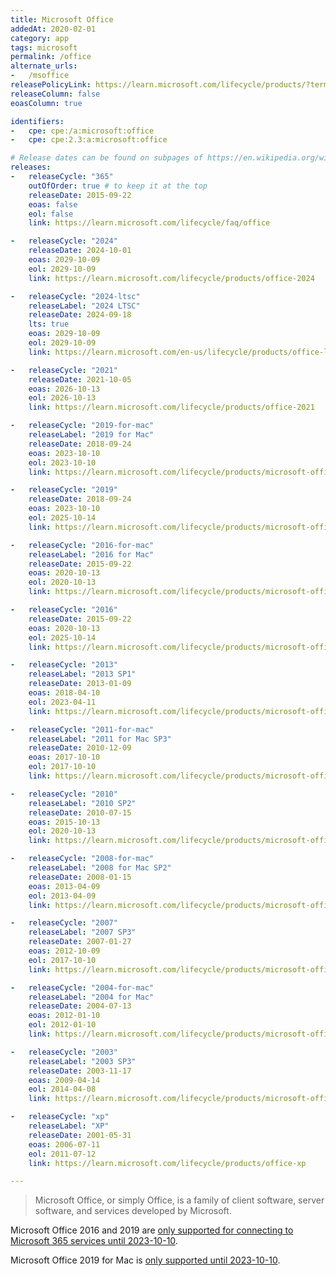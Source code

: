 ```yaml
---
title: Microsoft Office
addedAt: 2020-02-01
category: app
tags: microsoft
permalink: /office
alternate_urls:
-   /msoffice
releasePolicyLink: https://learn.microsoft.com/lifecycle/products/?terms=Office
releaseColumn: false
eoasColumn: true

identifiers:
-   cpe: cpe:/a:microsoft:office
-   cpe: cpe:2.3:a:microsoft:office

# Release dates can be found on subpages of https://en.wikipedia.org/wiki/Microsoft_Office.
releases:
-   releaseCycle: "365"
    outOfOrder: true # to keep it at the top
    releaseDate: 2015-09-22
    eoas: false
    eol: false
    link: https://learn.microsoft.com/lifecycle/faq/office

-   releaseCycle: "2024"
    releaseDate: 2024-10-01
    eoas: 2029-10-09
    eol: 2029-10-09
    link: https://learn.microsoft.com/lifecycle/products/office-2024

-   releaseCycle: "2024-ltsc"
    releaseLabel: "2024 LTSC"
    releaseDate: 2024-09-18
    lts: true
    eoas: 2029-10-09
    eol: 2029-10-09
    link: https://learn.microsoft.com/en-us/lifecycle/products/office-ltsc-2024

-   releaseCycle: "2021"
    releaseDate: 2021-10-05
    eoas: 2026-10-13
    eol: 2026-10-13
    link: https://learn.microsoft.com/lifecycle/products/office-2021

-   releaseCycle: "2019-for-mac"
    releaseLabel: "2019 for Mac"
    releaseDate: 2018-09-24
    eoas: 2023-10-10
    eol: 2023-10-10
    link: https://learn.microsoft.com/lifecycle/products/microsoft-office-2019-for-mac

-   releaseCycle: "2019"
    releaseDate: 2018-09-24
    eoas: 2023-10-10
    eol: 2025-10-14
    link: https://learn.microsoft.com/lifecycle/products/microsoft-office-2019

-   releaseCycle: "2016-for-mac"
    releaseLabel: "2016 for Mac"
    releaseDate: 2015-09-22
    eoas: 2020-10-13
    eol: 2020-10-13
    link: https://learn.microsoft.com/lifecycle/products/microsoft-office-2016-for-mac

-   releaseCycle: "2016"
    releaseDate: 2015-09-22
    eoas: 2020-10-13
    eol: 2025-10-14
    link: https://learn.microsoft.com/lifecycle/products/microsoft-office-2016

-   releaseCycle: "2013"
    releaseLabel: "2013 SP1"
    releaseDate: 2013-01-09
    eoas: 2018-04-10
    eol: 2023-04-11
    link: https://learn.microsoft.com/lifecycle/products/microsoft-office-2013

-   releaseCycle: "2011-for-mac"
    releaseLabel: "2011 for Mac SP3"
    releaseDate: 2010-12-09
    eoas: 2017-10-10
    eol: 2017-10-10
    link: https://learn.microsoft.com/lifecycle/products/microsoft-office-for-mac-2011

-   releaseCycle: "2010"
    releaseLabel: "2010 SP2"
    releaseDate: 2010-07-15
    eoas: 2015-10-13
    eol: 2020-10-13
    link: https://learn.microsoft.com/lifecycle/products/microsoft-office-2010

-   releaseCycle: "2008-for-mac"
    releaseLabel: "2008 for Mac SP2"
    releaseDate: 2008-01-15
    eoas: 2013-04-09
    eol: 2013-04-09
    link: https://learn.microsoft.com/lifecycle/products/microsoft-office-2008-for-mac

-   releaseCycle: "2007"
    releaseLabel: "2007 SP3"
    releaseDate: 2007-01-27
    eoas: 2012-10-09
    eol: 2017-10-10
    link: https://learn.microsoft.com/lifecycle/products/microsoft-office-2007

-   releaseCycle: "2004-for-mac"
    releaseLabel: "2004 for Mac"
    releaseDate: 2004-07-13
    eoas: 2012-01-10
    eol: 2012-01-10
    link: https://learn.microsoft.com/lifecycle/products/microsoft-office-2004-for-mac

-   releaseCycle: "2003"
    releaseLabel: "2003 SP3"
    releaseDate: 2003-11-17
    eoas: 2009-04-14
    eol: 2014-04-08
    link: https://learn.microsoft.com/lifecycle/products/microsoft-office-2003

-   releaseCycle: "xp"
    releaseLabel: "XP"
    releaseDate: 2001-05-31
    eoas: 2006-07-11
    eol: 2011-07-12
    link: https://learn.microsoft.com/lifecycle/products/office-xp

---
```


> Microsoft Office, or simply Office, is a family of client software, server software, and services
> developed by Microsoft.

Microsoft Office 2016 and 2019 are [only supported for connecting to Microsoft 365 services until 2023-10-10](https://learn.microsoft.com/deployoffice/endofsupport/microsoft-365-services-connectivity).

Microsoft Office 2019 for Mac is [only supported until 2023-10-10](https://learn.microsoft.com/lifecycle/products/microsoft-office-2019-for-mac).
